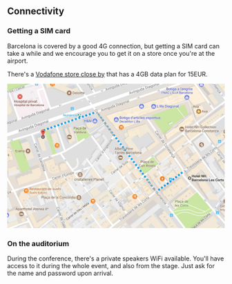 ## Connectivity

### Getting a SIM card

Barcelona is covered by a good 4G connection, but getting a SIM card can take a while and we encourage you to get it on a store once you're at the airport.

There's a [Vodafone store close by](https://tiendas.vodafone.es/550-vodafone-diagonal) that has a 4GB data plan for 15EUR.

[![](/assets/vodafone-map.jpg)](https://goo.gl/maps/r3NkJtE4XAJ2)

### On the auditorium

During the conference, there's a private speakers WiFi available. You'll have access to it during the whole event, and also from the stage. Just ask for the name and password upon arrival.


